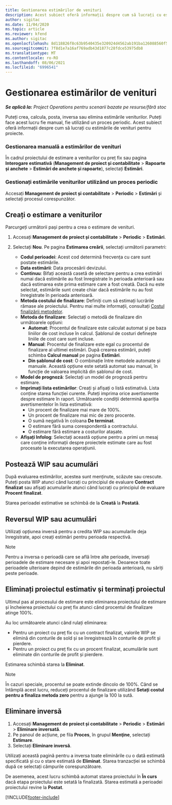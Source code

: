 ```yaml
---
title: Gestionarea estimărilor de venituri
description: Acest subiect oferă informații despre cum să lucrați cu estimările de venituri pentru proiecte.
author: sigitac
ms.date: 11/04/2020
ms.topic: article
ms.reviewer: kfend
ms.author: sigitac
ms.openlocfilehash: 8d118826f8c63b9540435e320924d4562ab191ba126088560f5def1c1ff0b908
ms.sourcegitcommit: 7f8d1e7a16af769adb43d1877c28fdce53975db8
ms.translationtype: MT
ms.contentlocale: ro-RO
ms.lasthandoff: 08/06/2021
ms.locfileid: "6996541"
---
```

# <a name="manage-revenue-estimates"></a>Gestionarea estimărilor de venituri

_**Se aplică la:** Project Operations pentru scenarii bazate pe resurse/fără stoc_

Puteți crea, calcula, posta, inversa sau elimina estimările veniturilor. Puteți face acest lucru fie manual, fie utilizând un proces periodic. Acest subiect oferă informații despre cum să lucrați cu estimările de venituri pentru proiecte.

### <a name="manage-revenue-estimates-manually"></a>Gestionarea manuală a estimărilor de venituri

În cadrul proiectului de estimare a veniturilor cu preț fix sau pagina **Interogare estimativă** (**Management de proiect și contabilitate** > **Rapoarte și anchete** > **Estimări de anchete și rapoarte**), selectați **Estimări**.

### <a name="manage-revenue-estimates-using-a-periodic-process"></a>Gestionați estimările veniturilor utilizând un proces periodic

Accesați **Management de proiect și contabilitate** > **Periodic** > **Estimări** și selectați procesul corespunzător.

## <a name="create-a-revenue-estimate"></a>Creați o estimare a veniturilor

Parcurgeți următorii pași pentru a crea o estimare de venituri. 

1. Accesați **Management de proiect și contabilitate** > **Periodic** > **Estimări**.
2. Selectați **Nou**. Pe pagina **Estimarea creării**, selectați următorii parametri:

   - **Codul perioadei**: Acest cod determină frecvența cu care sunt postate estimările.
   - **Data estimării**: Data procesării devizului.
   - **Continuu**: Bifați această casetă de selectare pentru a crea estimări numai dacă estimările au fost înregistrate în perioada anterioară sau dacă estimarea este prima estimare care a fost creată. Dacă nu este selectat, estimările sunt create chiar dacă estimările nu au fost înregistrate în perioada anterioară.
   - **Metoda costului de finalizare**: Definiți cum să estimați lucrările rămase ale proiectului. Pentru mai multe informații, consultați [Costul finalizării metodelor](cost-complete-methods.md).
   - **Metoda de finalizare**: Selectați o metodă de finalizare din următoarele opțiuni:
     - **Automat**: Procentul de finalizare este calculat automat și pe baza liniilor de cost incluse în calcul. Șablonul de costuri definește liniile de cost care sunt incluse.
     - **Manual**: Procentul de finalizare este egal cu procentul de finalizare al ultimei estimări. După crearea estimării, puteți schimba **Calcul manual** pe pagina **Estimări**.
     - **Din șablonul de cost**: O combinație între metodele automate și manuale. Această opțiune este setată automat sau manual, în funcție de valoarea implicită din șablonul de cost.
   - **Model de prognoză**: Selectați un model de prognoză pentru estimare.
   - **Imprimați lista estimărilor**: Creați și afișați o listă estimativă. Lista conține starea funcției curente. Puteți imprima orice avertismente despre estimare în raport. Următoarele condiții determină apariția avertismentelor în lista estimativă:
     - Un procent de finalizare mai mare de 100%.
     - Un procent de finalizare mai mic de zero procente.
     - O sumă negativă în coloana **De terminat**.
     - O estimare fără suma corespondentă a contractului.
     - O estimare fără estimare a costurilor atașate.
   - **Afișați Infolog**: Selectați această opțiune pentru a primi un mesaj care conține informații despre proiectele estimate care au fost procesate la executarea operațiunii.


## <a name="post-wip-or-accruals"></a>Postează WIP sau acumulări

După evaluarea estimărilor, acestea sunt menținute, scăzute sau crescute. Puteți posta WIP atunci când lucrați cu principiul de evaluare **Contract finalizat** sau afișați acumularile atunci când lucrați cu principiul de evaluare **Procent finalizat**.
  
Starea perioadei estimative se schimbă de la **Creată** la **Postată**.

## <a name="reverse-wip-or-accruals"></a>Reversul WIP sau acumulări

Utilizați opțiunea inversă pentru a credita WIP sau acumularile deja înregistrate, apoi creați estimări pentru perioada respectivă.

> [!NOTE]
> Pentru a inversa o perioadă care se află între alte perioade, inversați perioadele de estimare necesare și apoi repostați-le. Deoarece toate perioadele ulterioare depind de estimările din perioada anterioară, nu săriți peste perioade.

## <a name="eliminate-the-estimate-project-and-finish-the-project"></a>Eliminați proiectul estimativ și terminați proiectul

Ultimul pas al procesului de estimare este eliminarea proiectului de estimare și încheierea proiectului cu preț fix atunci când procentul de finalizare atinge 100%.

Au loc următoarele atunci când rulați eliminarea:

- Pentru un proiect cu preț fix cu un contract finalizat, valorile WIP se elimină din conturile de sold și se înregistrează în conturile de profit și pierdere.
- Pentru un proiect cu preț fix cu un procent finalizat, acumulările sunt eliminate din conturile de profit și pierdere.

Estimarea schimbă starea la **Eliminat**.

> [!NOTE]
> În cazuri speciale, procentul se poate extinde dincolo de 100%. Când se întâmplă acest lucru, reduceți procentul de finalizare utilizând **Setați costul pentru a finaliza metoda zero** pentru a ajunge la 100 la sută.

## <a name="reverse-elimination"></a>Eliminare inversă

1. Accesați **Management de proiect și contabilitate** > **Periodic** > **Estimări** > **Eliminare inversată**. 
2. Pe panoul de acțiune, pe fila **Proces**, în grupul **Menţine**, selectați **Estimare**. 
3. Selectați **Eliminare inversă**.

Utilizați această pagină pentru a inversa toate eliminările cu o dată estimată specificată și cu o stare estimată de **Eliminat**. Starea tranzacției se schimbă după ce selectați câmpurile corespunzătoare.

De asemenea, acest lucru schimbă automat starea proiectului în **În curs** dacă etapa proiectului este setată la finalizată. Starea estimată a perioadei proiectului revine la **Postat**.


[!INCLUDE[footer-include](../includes/footer-banner.md)]